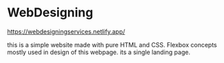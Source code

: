 # WebDesigning
https://webdesigningservices.netlify.app/

this is a simple website made with pure HTML and CSS.
Flexbox concepts mostly used in design of this webpage.
its a single landing page.
